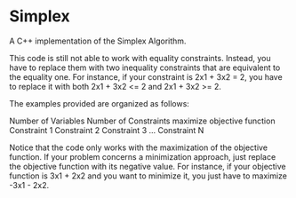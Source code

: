 # Simplex
A C++ implementation of the Simplex Algorithm.

This code is still not able to work with equality constraints. Instead, you have to replace them with two inequality constraints that are equivalent to the equality one. For instance, if your constraint is 2x1 + 3x2 = 2, you have to replace it with both 2x1 + 3x2 <= 2 and 2x1 + 3x2 >= 2.

The examples provided are organized as follows:

Number of Variables
Number of Constraints
maximize objective function
Constraint 1
Constraint 2
Constraint 3
...
Constraint N

Notice that the code only works with the maximization of the objective function. If your problem concerns a minimization approach, just replace the objective function with its negative value. For instance, if your objective function is 3x1 + 2x2 and you want to minimize it, you just have to maximize -3x1 - 2x2.
